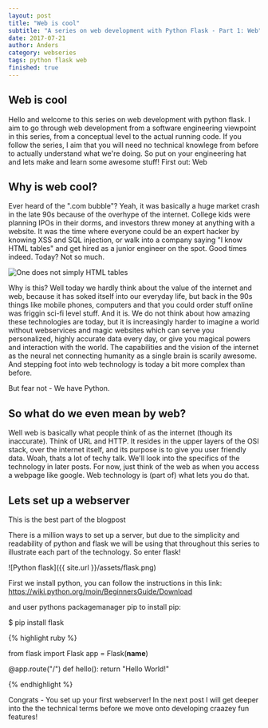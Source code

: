 ```yaml
---
layout: post
title: "Web is cool"
subtitle: "A series on web development with Python Flask - Part 1: Web"
date: 2017-07-21
author: Anders
category: webseries
tags: python flask web
finished: true
---
```


## Web is cool

Hello and welcome to this series on web development with python flask. I aim to go through web development from a software engineering viewpoint in this series, from a conceptual level to the actual running code. If you follow the series, I aim that you will need no technical knowlege from before to actually understand what we're doing. So put on your engineering hat and lets make and learn some awesome stuff! First out: Web

## Why is web cool?

Ever heard of the ".com bubble"? Yeah, it was basically a huge market crash in the late 90s because of the overhype of the internet. College kids were planning IPOs in their dorms, and investors threw money at anything with a website. It was the time where everyone could be an expert hacker by knowing XSS and SQL injection, or walk into a company saying "I know HTML tables" and get hired as a junior engineer on the spot. Good times indeed. Today? Not so much.

![One does not simply HTML tables]({{site.url}}/assets/html_tables_meme.png)

Why is this? Well today we hardly think about the value of the internet and web, because it has soked itself into our everyday life, but back in the 90s things like mobile phones, computers and that you could order stuff online was friggin sci-fi level stuff. And it is. We do not think about how amazing these technologies are today, but it is increasingly harder to imagine a world without webservices and magic websites which can serve you personalized, highly accurate data every day, or give you magical powers and interaction with the world. The capabilities and the vision of the internet as the neural net connecting humanity as a single brain is scarily awesome. And stepping foot into web technology is today a bit more complex than before.

But fear not - We have Python.

## So what do we even mean by web?

Well web is basically what people think of as the internet (though its inaccurate). Think of URL and HTTP. It resides in the upper layers of the OSI stack, over the internet itself, and its purpose is to give you user friendly data. Woah, thats a lot of techy talk. We'll look into the specifics of the technology in later posts. For now, just think of the web as when you access a webpage like google. Web technology is (part of) what lets you do that.

## Lets set up a webserver

This is the best part of the blogpost

There is a million ways to set up a server, but due to the simplicity and readability of python and flask we will be using that throughout this series to illustrate each part of the technology. So enter flask!

![Python flask]({{ site.url }}/assets/flask.png)

First we install python, you can follow the instructions in this link:
https://wiki.python.org/moin/BeginnersGuide/Download

and user pythons packagemanager pip to install pip:

$ pip install flask

{% highlight ruby %}

from flask import Flask
app = Flask(__name__)

@app.route("/")
def hello():
    return "Hello World!"

{% endhighlight %}

Congrats - You set up your first webserver! In the next post I will get deeper into the the technical terms before we move onto developing craazey fun features!
